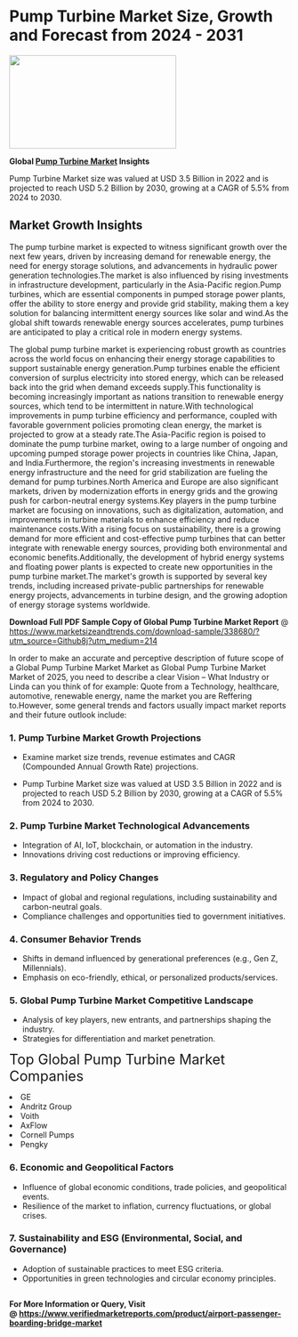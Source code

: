 <H1>Pump Turbine Market Size, Growth and Forecast from 2024 - 2031</H1><img class="aligncenter size-medium wp-image-584254" src="https://thirdeyenews.in/wp-content/uploads/2024/09/Global-Market-Research-300x168.jpeg" alt="" width="300" height="168" /><p><strong>Global&nbsp;<a href="https://www.marketsizeandtrends.com/download-sample/338680/?utm_source=Github8j?utm_medium=214">Pump Turbine Market</a> Insights</strong></p><p>Pump Turbine Market size was valued at USD 3.5 Billion in 2022 and is projected to reach USD 5.2 Billion by 2030, growing at a CAGR of 5.5% from 2024 to 2030.</p><p><h2>Market Growth Insights</h2> <p>The pump turbine market is expected to witness significant growth over the next few years, driven by increasing demand for renewable energy, the need for energy storage solutions, and advancements in hydraulic power generation technologies.The market is also influenced by rising investments in infrastructure development, particularly in the Asia-Pacific region.Pump turbines, which are essential components in pumped storage power plants, offer the ability to store energy and provide grid stability, making them a key solution for balancing intermittent energy sources like solar and wind.As the global shift towards renewable energy sources accelerates, pump turbines are anticipated to play a critical role in modern energy systems.</p> <p>The global pump turbine market is experiencing robust growth as countries across the world focus on enhancing their energy storage capabilities to support sustainable energy generation.Pump turbines enable the efficient conversion of surplus electricity into stored energy, which can be released back into the grid when demand exceeds supply.This functionality is becoming increasingly important as nations transition to renewable energy sources, which tend to be intermittent in nature.With technological improvements in pump turbine efficiency and performance, coupled with favorable government policies promoting clean energy, the market is projected to grow at a steady rate.The Asia-Pacific region is poised to dominate the pump turbine market, owing to a large number of ongoing and upcoming pumped storage power projects in countries like China, Japan, and India.Furthermore, the region's increasing investments in renewable energy infrastructure and the need for grid stabilization are fueling the demand for pump turbines.North America and Europe are also significant markets, driven by modernization efforts in energy grids and the growing push for carbon-neutral energy systems.Key players in the pump turbine market are focusing on innovations, such as digitalization, automation, and improvements in turbine materials to enhance efficiency and reduce maintenance costs.With a rising focus on sustainability, there is a growing demand for more efficient and cost-effective pump turbines that can better integrate with renewable energy sources, providing both environmental and economic benefits.Additionally, the development of hybrid energy systems and floating power plants is expected to create new opportunities in the pump turbine market.The market's growth is supported by several key trends, including increased private-public partnerships for renewable energy projects, advancements in turbine design, and the growing adoption of energy storage systems worldwide.</p> <p><span class=""><strong>Download Full PDF Sample Copy of Global Pump Turbine Market Report</strong> @ <a href="https://www.marketsizeandtrends.com/download-sample/338680/?utm_source=Github8j?utm_medium=214" target="_blank">https://www.marketsizeandtrends.com/download-sample/338680/?utm_source=Github8j?utm_medium=214</a></span></p><p>In order to make an accurate and perceptive description of future scope of a Global&nbsp;Pump Turbine Market Market as Global&nbsp;Pump Turbine Market Market of 2025, you need to describe a clear Vision &ndash; What Industry or Linda can you think of for example: Quote from a Technology, healthcare, automotive, renewable energy, name the market you are Reffering to.However, some general trends and factors usually impact market reports and their future outlook include:</p><h3>1.&nbsp;<strong>Pump Turbine Market Growth Projections</strong></h3><ul><li>Examine market size trends, revenue estimates and CAGR (Compounded Annual Growth Rate) projections.</li><li><p>Pump Turbine Market size was valued at USD 3.5 Billion in 2022 and is projected to reach USD 5.2 Billion by 2030, growing at a CAGR of 5.5% from 2024 to 2030.</p></li></ul><h3>2.&nbsp;<strong>Pump Turbine Market Technological Advancements</strong></h3><ul><li>Integration of AI, IoT, blockchain, or automation in the industry.</li><li>Innovations driving cost reductions or improving efficiency.</li></ul><h3>3.&nbsp;<strong>Regulatory and Policy Changes</strong></h3><ul><li>Impact of global and regional regulations, including sustainability and carbon-neutral goals.</li><li>Compliance challenges and opportunities tied to government initiatives.</li></ul><h3>4.&nbsp;<strong>Consumer Behavior Trends</strong></h3><ul><li>Shifts in demand influenced by generational preferences (e.g., Gen Z, Millennials).</li><li>Emphasis on eco-friendly, ethical, or personalized products/services.</li></ul><h3>5.&nbsp;<strong>Global Pump Turbine Market Competitive Landscape</strong></h3><ul><li>Analysis of key players, new entrants, and partnerships shaping the industry.</li><li>Strategies for differentiation and market penetration.</li></ul><p data-pm-slice="1 1 []"><span style="color: inherit; font-family: inherit; font-size: 25px;">Top Global Pump Turbine Market Companies</span></p><div class="" data-test-id=""><p><li>GE</li><li> Andritz Group</li><li> Voith</li><li> AxFlow</li><li> Cornell Pumps</li><li> Pengky</li></p></div><h3>6.&nbsp;<strong>Economic and Geopolitical Factors</strong></h3><ul><li>Influence of global economic conditions, trade policies, and geopolitical events.</li><li>Resilience of the market to inflation, currency fluctuations, or global crises.</li></ul><h3>7.&nbsp;<strong>Sustainability and ESG (Environmental, Social, and Governance)</strong></h3><ul><li>Adoption of sustainable practices to meet ESG criteria.</li><li>Opportunities in green technologies and circular economy principles.</li></ul><h2><strong style="font-size: 14px;">For More Information or Query, Visit @&nbsp;</strong><a style="background-color: #ffffff; font-size: 14px;" href="https://www.marketsizeandtrends.com/report/pump-turbine-market/" target="_blank">https://www.verifiedmarketreports.com/product/airport-passenger-boarding-bridge-market</a></h2>
